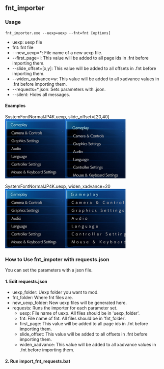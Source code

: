 ## fnt_importer

### Usage
  
  ```
  fnt_importer.exe --uexp=uexp --fnt=fnt [options]
  ```
  
  - uexp: uexp file
  - fnt: fnt file
  - --new_uexp=*: File name of a new uexp file.
  - --first_page=i: This value will be added to all page ids in .fnt before importing them.
  - --slide_offset=[x,y]: This value will be added to all offsets in .fnt before importing them.
  - --widen_xadvance=w: This value will be added to all xadvance values in .fnt before importing them.
  - --requests=*.json: Sets parameters with .json.
  - --silent: Hides all messages.

#### Examples

SystemFontNormalJP4K.uexp, slide_offset=\[20,40\]<br>
<img src = "../image/offset.jpg" width=392>
<br>

SystemFontNormalJP4K.uexp, widen_xadvance=20<br>
<img src = "../image/xadvance.jpg" width=392>
<br>

### How to Use fnt_impoter with requests.json

  You can set the parameters with a json file.

  #### 1. Edit requests.json
  
  - uexp_folder: Uexp folder you want to mod.
  - fnt_folder: Where fnt files are.
  - new_uexp_folder: New uexp files will be generated here.
  - requests: Runs the importer for each parameter set.
    + uexp: File name of uexp. All files should be in 'uexp_folder'.
    + fnt: File name of fnt. All files should be in 'fnt_folder'. 
    + first_page: This value will be added to all page ids in .fnt before importing them.
    + slide_offset: This value will be added to all offsets in .fnt before importing them.
    + widen_xadvance: This value will be added to all xadvance values in .fnt before importing them.
  
  #### 2. Run import_fnt_requests.bat
